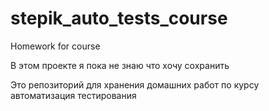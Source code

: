 # stepik_auto_tests_course
Homework for course

В этом проекте я пока не знаю что хочу сохранить

Это репозиторий для хранения домашних работ по курсу автоматизация тестирования

